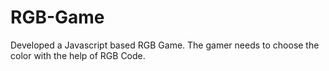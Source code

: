 # RGB-Game
Developed a Javascript based RGB Game. The gamer needs to choose the color with the help of RGB Code.
